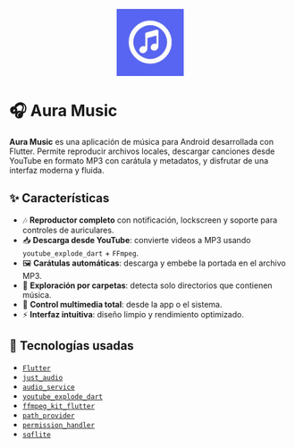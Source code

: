 <p align="center">
  <img src="assets/icon.png" alt="Aura Music Icon" width="120" />
</p>

# 🎧 Aura Music

**Aura Music** es una aplicación de música para Android desarrollada con Flutter. Permite reproducir archivos locales, descargar canciones desde YouTube en formato MP3 con carátula y metadatos, y disfrutar de una interfaz moderna y fluida.

## ✨ Características

- 🎶 **Reproductor completo** con notificación, lockscreen y soporte para controles de auriculares.
- 📥 **Descarga desde YouTube**: convierte videos a MP3 usando `youtube_explode_dart` + `FFmpeg`.
- 🖼️ **Carátulas automáticas**: descarga y embebe la portada en el archivo MP3.
- 📂 **Exploración por carpetas**: detecta solo directorios que contienen música.
- 🔔 **Control multimedia total**: desde la app o el sistema.
- ⚡ **Interfaz intuitiva**: diseño limpio y rendimiento optimizado.

## 🧰 Tecnologías usadas

- [`Flutter`](https://flutter.dev/)
- [`just_audio`](https://pub.dev/packages/just_audio)
- [`audio_service`](https://pub.dev/packages/audio_service)
- [`youtube_explode_dart`](https://pub.dev/packages/youtube_explode_dart)
- [`ffmpeg_kit_flutter`](https://pub.dev/packages/ffmpeg_kit_flutter)
- [`path_provider`](https://pub.dev/packages/path_provider)
- [`permission_handler`](https://pub.dev/packages/permission_handler)
- [`sqflite`](https://pub.dev/packages/sqflite)
